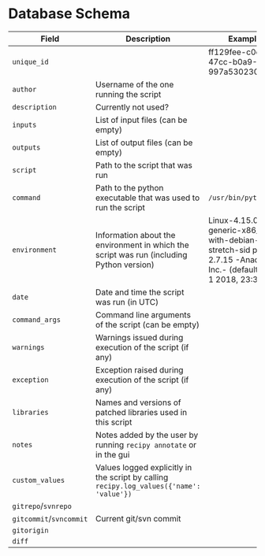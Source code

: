 # Database Schema

| Field | Description | Example |
| ----- | ----------- | ------- |
| `unique_id`  |   | ff129fee-c0d9-47cc-b0a9-997a530230a8 |
| `author`  | Username of the one running the script  |   |
| `description`  | Currently not used?  |   |
| `inputs`  | List of input files (can be empty)  |   |
| `outputs`   | List of output files (can be empty)  |   |
| `script`  | Path to the script that was run  |   |
| `command`  | Path to the python executable that was used to run the script  | `/usr/bin/python2.7`  |
| `environment`   | Information about the environment in which the script was run (including Python version) | Linux-4.15.0-29-generic-x86_64-with-debian-stretch-sid python 2.7.15 -Anaconda, Inc.- (default, May 1 2018, 23:32:55)   |
| `date`   | Date and time the script was run (in UTC) |   |
| `command_args`   | Command line arguments of the script (can be empty) |   |
| `warnings`   | Warnings issued during execution of the script (if any)   |   |
| `exception`  | Exception raised during execution of the script (if any)  |   |
| `libraries`   | Names and versions of patched libraries used in this script  |   |
| `notes`   | Notes added by the user by running `recipy annotate` or in the gui  |   |
| `custom_values`   | Values logged explicitly in the script by calling `recipy.log_values({'name': 'value'})`  |   |
| `gitrepo`/`svnrepo`   |   |   |
| `gitcommit`/`svncommit`   | Current git/svn commit  |   |
| `gitorigin`  |   |   |
| `diff`   |   |   |
